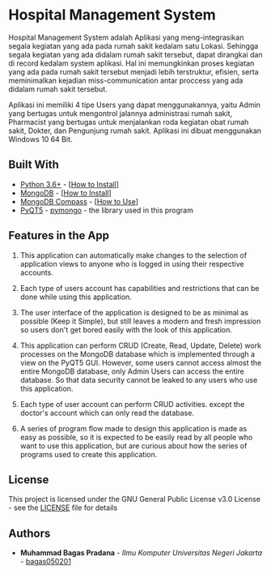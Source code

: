 # Hospital Management System

Hospital Management System adalah Aplikasi yang meng-integrasikan segala kegiatan yang ada pada rumah sakit kedalam satu Lokasi. Sehingga segala kegiatan yang ada didalam rumah sakit tersebut, dapat dirangkai dan di record kedalam system aplikasi. Hal ini memungkinkan proses kegiatan yang ada pada rumah sakit tersebut menjadi lebih terstruktur, efisien, serta meminimalkan kejadian miss-communication antar proccess yang ada didalam rumah sakit tersebut.

Aplikasi ini memiliki 4 tipe Users yang dapat menggunakannya, yaitu Admin yang bertugas untuk mengontrol jalannya administrasi rumah sakit, Pharmacist yang bertugas untuk menjalankan roda kegiatan obat rumah sakit, Dokter, dan Pengunjung rumah sakit. Aplikasi ini dibuat menggunakan Windows 10 64 Bit.


## Built With

* [Python 3.6+](https://www.python.org/downloads/) - [[How to Install](https://www.youtube.com/watch?v=ndrCfBJkkvE)]
* [MongoDB](https://www.mongodb.com/download-center) - [[How to Install](https://www.youtube.com/watch?v=FwMwO8pXfq0)]
* [MongoDB Compass](https://www.mongodb.com/download-center/compass) - [[How to Use](https://www.youtube.com/watch?v=gJ82Ifm-VbA)]
* [PyQT5](https://pypi.org/project/PyQt5/) - [pymongo](https://api.mongodb.com/python/current/tutorial.html) - the library used in this program

## Features in the App
1. This application can automatically make changes to the selection of application views to anyone who is logged in using their respective accounts.

2. Each type of users account has capabilities and restrictions that can be done while using this application.

3. The user interface of the application is designed to be as minimal as possible (Keep it Simple), but still leaves a modern and fresh impression so users don't get bored easily with the look of this application.

4. This application can perform CRUD (Create, Read, Update, Delete) work processes on the MongoDB database which is implemented through a view on the PyQT5 GUI. However, some users cannot access almost the entire MongoDB database, only Admin Users can access the entire database. So that data security cannot be leaked to any users who use this application.

5. Each type of user account can perform CRUD activities. except the doctor's account which can only read the database.

6. A series of program flow made to design this application is made as easy as possible, so it is expected to be easily read by all people who want to use this application, but are curious about how the series of programs used to create this application.


## License

This project is licensed under the GNU General Public License v3.0 License - see the [LICENSE](https://github.com/bagas050201/Hospital-Management-System/blob/master/LICENSE) file for details

## Authors

* **Muhammad Bagas Pradana** - *Ilmu Komputer Universitas Negeri Jakarta* - [bagas050201](https://github.com/bagas050201)
